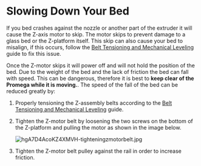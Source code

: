 # Slowing Down Your Bed



If you bed crashes against the nozzle or another part of the extruder it will cause the Z-axis motor to skip. The motor skips to prevent damage to a glass bed or the Z-platform itself. This skip can also cause your bed to misalign, if this occurs, follow the [Belt Tensioning and Mechanical Leveling](http://promega.printm3d.com/books/user-manual/page/belt-tensioning-and-mechanical-leveling) guide to fix this issue.

Once the Z-motor skips it will power off and will not hold the position of the bed. Due to the weight of the bed and the lack of friction the bed can fall with speed. This can be dangerous, therefore it is best to **keep clear of the Promega while it is moving.**. The speed of the fall of the bed can be reduced greatly by:

1. Properly tensioning the Z-assembly belts according to the [Belt Tensioning and Mechanical Leveling](http://promega.printm3d.com/books/user-manual/page/belt-tensioning-and-mechanical-leveling) guide.
2. Tighten the Z-motor belt by loosening the two screws on the bottom of the Z-platform and pulling the motor as shown in the image below.

   ![hgA7D4AcoKZ4XMVH-tighteningzmotorbelt.jpg](http://promega.printm3d.com/uploads/images/gallery/2018-06-Jun/scaled-840-0/hgA7D4AcoKZ4XMVH-tighteningzmotorbelt.jpg)

3. Tighten the Z-motor belt pulley against the rail in order to increase friction.

